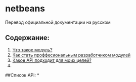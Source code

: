 # netbeans

Перевод официальной документации на русском


## Содержание:

1. [Что такое модуль?](chto_takoe_modul.md)
2. [Как стать проффесиональным разработчиком модулей](kak_stat_proffesionalnim_razrabotchikom_modulei.md) 
3. [Какое API подходит для моих целей?](what_api_do_i_want_to_use_for_x,_y_or_z.md)
4. 


##Список API:
* 
